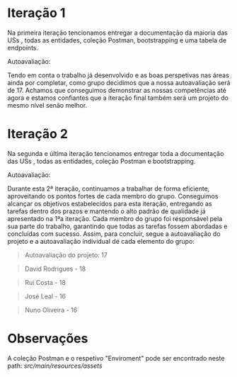 # Iteração 1 #

Na primeira iteração tencionamos entregar a documentação da maioria das USs , todas as entidades, coleção Postman, bootstrapping e uma tabela de endpoints.

Autoavaliação:

Tendo em conta o trabalho já desenvolvido e as boas perspetivas nas áreas ainda por completar, como grupo decidimos que a nossa autoavaliação será de  17. Achamos que conseguimos demonstrar as nossas competências até agora e estamos confiantes que a iteração final também será um projeto do mesmo nível senão melhor.

# Iteração 2 #

Na segunda e última iteração tencionamos entregar toda a documentação das USs , todas as entidades, coleção Postman e bootstrapping.

Autoavaliação:

Durante esta 2ª iteração, continuamos a trabalhar de forma eficiente, aproveitando os pontos fortes de cada membro do grupo. Conseguimos alcançar os objetivos estabelecidos para esta iteração, entregando as tarefas dentro dos prazos e mantendo o alto padrão de qualidade já apresentado na 1ªa iteração. Cada membro do grupo foi responsável pela sua parte do trabalho, garantindo que todas as tarefas fossem abordadas e concluídas com sucesso. Assim, para concluir, segue a autoavaliação do projeto e a autoavaliação individual de cada elemento do grupo:

> Autoavaliação do projeto: 17

> David Rodrigues - 18

> Rui Costa - 18

> José Leal - 16 

> Nuno Oliveira - 16

# Observações #

A coleção Postman e o respetivo "Enviroment" pode ser encontrado
neste path: *src/main/resources/assets*